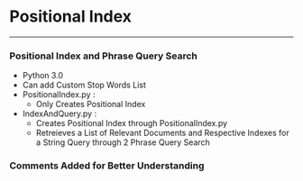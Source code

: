 # Positional Index 
***

### Positional Index and Phrase Query Search

+ Python 3.0
+ Can add Custom Stop Words List
+ PositionalIndex.py : 
    - Only Creates Positional Index
+ IndexAndQuery.py : 
    - Creates Positional Index through PositionalIndex.py 
    - Retreieves a List of Relevant Documents and Respective Indexes for a String Query through 2 Phrase Query Search

### Comments Added for Better Understanding